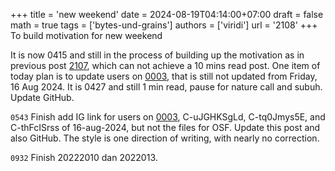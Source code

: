 +++
title = 'new weekend'
date = 2024-08-19T04:14:00+07:00
draft = false
math = true
tags = ['bytes-und-grains']
authors = ['viridi']
url = '2108'
+++
To build motivation for new weekend<!--more-->

It is now 0415 and still in the process of building up the motivation as in previous post [2107](../2017), which can not achieve a 10 mins read post. One item of today plan is to update users on [0003](../0003), that is still not updated from Friday, 16 Aug 2024. It is 0427 and still 1 min read, pause for nature call and subuh. Update GitHub.

`0543` Finish add IG link for users on [0003](../0003), C-uJGHKSgLd, C-tq0Jmys5E, and C-thFcISrss  of 16-aug-2024, but not the files for OSF. Update this post and also GitHub. The style is one direction of writing, with nearly no correction.

`0932` Finish 20222010 dan 2022013.